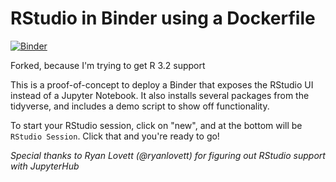 # RStudio in Binder using a Dockerfile

[![Binder](http://mybinder.org/badge.svg)](http://beta.mybinder.org/v2/gh/gergness/dockerfile-rstudio/master)

Forked, because I'm trying to get R 3.2 support

This is a proof-of-concept to deploy a Binder that exposes the
RStudio UI instead of a Jupyter Notebook. It also installs
several packages from the tidyverse, and includes a demo
script to show off functionality.

To start your RStudio session, click on "new", and at the bottom will
be `RStudio Session`. Click that and you're ready to go!

*Special thanks to Ryan Lovett (@ryanlovett) for figuring out
RStudio support with JupyterHub*
